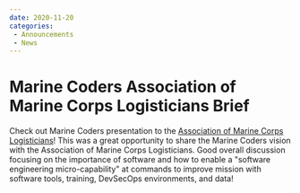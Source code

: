 ```yaml
---
date: 2020-11-20
categories: 
 - Announcements
 - News
---
```


# Marine Coders Association of Marine Corps Logisticians Brief

Check out Marine Coders presentation to the [Association of Marine Corps Logisticians](https://www.youtube.com/watch?v=XybGruUNc7s)!  This was a great opportunity to share the Marine Coders vision with the Association of Marine Corps Logisticians. Good overall discussion focusing on the importance of software and how to enable a "software engineering micro-capability" at commands to improve mission with software tools, training, DevSecOps environments, and data!
